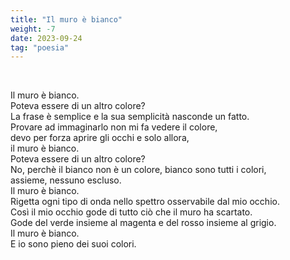 ```yaml
---
title: "Il muro è bianco"
weight: -7
date: 2023-09-24
tag: "poesia"
---
```


&nbsp;

Il muro è bianco.  
Poteva essere di un altro colore?  
La frase è semplice e la sua semplicità nasconde un fatto.  
Provare ad immaginarlo non mi fa vedere il colore,  
devo per forza aprire gli occhi e solo allora,  
il muro è bianco.  
Poteva essere di un altro colore?  
No, perchè il bianco non è un colore, bianco sono tutti i colori,  
assieme, nessuno escluso.  
Il muro è bianco.  
Rigetta ogni tipo di onda nello spettro osservabile dal mio occhio.  
Così il mio occhio gode di tutto ciò che il muro ha scartato.  
Gode del verde insieme al magenta e del rosso insieme al grigio.  
Il muro è bianco.  
E io sono pieno dei suoi colori.  